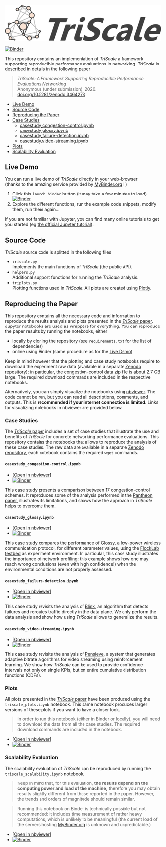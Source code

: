 ![TriScale_logo](triscale_logo.svg)

[![Binder](https://mybinder.org/badge_logo.svg)](https://mybinder.org/v2/gh/TriScale-Anon/triscale/master)

This repository contains an implementation of _TriScale_ a framework supporting reproducible performance evaluations in networking. _TriScale_ is described in details in the following paper
> _TriScale: A Framework Supporting Reproducible Performance Evaluations Networking_  
Anonymous (under submission), 2020.  
[doi.org/10.5281/zenodo.3464273](https://doi.org/10.5281/zenodo.3464273)

- [Live Demo](#Live-Demo)
- [Source Code](#Source-Code)
- [Reproducing the Paper](#Reproducing-the-Paper)
 - [Case Studies](#Case-Studies)
   - [casestudy_congestion-control.ipynb](#casestudy_congestion-control.ipynb)
   - [casestudy_glossy.ipynb](#casestudy_glossy.ipynb)
   - [casestudy_failure-detection.ipynb](#casestudy_failure-detection.ipynb)
   - [casestudy_video-streaming.ipynb](#casestudy_video-streaming.ipynb)
 - [Plots](#Plots)
 - [Scalability Evaluation](#Scalability-Evaluation)

## Live Demo
You can run a live demo of _TriScale_ directly in your web-browser  
(thanks to the amazing service provided by [MyBinder.org](https://mybinder.org/) ! )
1. Click this `launch binder` button (it may take a few minutes to load)  
 [![Binder](https://mybinder.org/badge_logo.svg)](https://mybinder.org/v2/gh/TriScale-Anon/triscale/master?filepath=triscale_demo.ipynb)  
3. Explore the different functions, run the example code snippets, modify them, run them again...

If you are not familiar with Jupyter, you can find many online tutorials to get you started (eg [the official Jupyter tutorial](https://jupyter-notebook.readthedocs.io/en/stable/notebook.html)).

## Source Code
_TriScale_ source code is splitted in the following files
- `triscale.py`  
Implements the main functions of _TriScale_ (the public API).
- `helpers.py`  
Additional support functions for running the _TriScale_ analysis.
- `triplots.py`  
Plotting functions used in _TriScale._ All plots are created using [Plotly](https://github.com/plotly/plotly.py).

## Reproducing the Paper

This repository contains all the necessary code and information to reproduce the results analysis and plots presented in the [_TriScale_ paper](https://doi.org/10.5281/zenodo.3464273).
Jupyter notebooks are used as wrappers for everything.
You can reproduce the paper results by running the notebooks, either
- locally by cloning the repository (see `requirements.txt` for the list of dependencies)
- online using Binder (same procedure as for the [Live Demo](#Live-Demo))

Keep in mind however that the plotting and case study notebooks require to download the experiment raw data (available in a separate [Zenodo repository](https://doi.org/10.5281/zenodo.3451417)); in particular, the congestion-control data zip file is about 2.7 GB large. The required download commands are included in the respective notebooks.

Alternatively, you can simply visualize the notebooks using [nbviewer](https://nbviewer.jupyter.org/). The code cannot be run, but you can read all descriptions, comments, and outputs. This is **recommended if your internet connection is limited**.
Links for visualizing notebooks in nbviewer are provided below.

### Case Studies

The [_TriScale_ paper](https://doi.org/10.5281/zenodo.3464273) includes a set of case studies that illustrate the use and benefits of _TriScale_ for concrete networking performance evaluations.
This repository contains the notebooks that allows to reproduce the analysis of these case studies. The raw data are available in a separate [Zenodo repository](https://doi.org/10.5281/zenodo.3451417), each notebook contains the required `wget` commands.

#### `casestudy_congestion-control.ipynb`

- [[Open in nbviewer](https://nbviewer.jupyter.org/github/TriScale-Anon/triscale/blob/master/casestudy_congestion-control.ipynb)]
- [![Binder](https://mybinder.org/badge_logo.svg)](https://mybinder.org/v2/gh/TriScale-Anon/triscale/master?filepath=casestudy_congestion-control.ipynb)

This case study presents a comparison between 17 congestion-control schemes. It reproduces some of the analysis performed in the [Pantheon paper](https://pantheon.stanford.edu/), illustrates its limitations, and shows how the approach in _TriScale_ helps to overcome them.

#### `casestudy_glossy.ipynb`

- [[Open in nbviewer](https://nbviewer.jupyter.org/github/TriScale-Anon/triscale/blob/master/casestudy_glossy.ipynb)]  
- [![Binder](https://mybinder.org/badge_logo.svg)](https://mybinder.org/v2/gh/TriScale-Anon/triscale/master?filepath=casestudy_glossy.ipynb)

This case study compares the performance of [Glossy](https://ieeexplore.ieee.org/document/5779066), a low-power wireless communication protocol, for different parameter values, using the [FlockLab testbed](http://flocklab.ethz.ch/) as experiment environment.
In particular, this case study illustrates the importance of network profiling: this example shows how one may reach wrong conclusions (even with high confidence!) when the environmental conditions are not properly assessed.

#### `casestudy_failure-detection.ipynb`

- [[Open in nbviewer](https://nbviewer.jupyter.org/github/TriScale-Anon/triscale/blob/master/casestudy_failure-detection.ipynb)]  
- [![Binder](https://mybinder.org/badge_logo.svg)](https://mybinder.org/v2/gh/TriScale-Anon/triscale/master?filepath=casestudy_failure-detection.ipynb)

This case study revisits the analysis of [Blink](https://www.usenix.org/conference/nsdi19/presentation/holterbach), an algorithm that detects failures and reroutes traffic directly in the data plane. We only perform the data analysis and show how using _TriScale_ allows to generalize the results.


#### `casestudy_video-streaming.ipynb`

- [[Open in nbviewer](https://nbviewer.jupyter.org/github/TriScale-Anon/triscale/blob/master/casestudy_video-streaming.ipynb)]  
- [![Binder](https://mybinder.org/badge_logo.svg)](https://mybinder.org/v2/gh/TriScale-Anon/triscale/master?filepath=casestudy_video-streaming.ipynb)

This case study revisits the analysis of [Pensieve](https://dl.acm.org/doi/10.1145/3098822.3098843), a system that generates adaptive bitrate algorithms for video streaming using reinforcement learning.
We show how _TriScale_ can be used to provide confidence intervals not only on single KPIs, but on entire cumulative distribution functions (CDFs).

### Plots

All plots presented in the [_TriScale_ paper](https://doi.org/10.5281/zenodo.3464273) have been produced using the `triscale_plots.ipynb` notebook. This same notebook produces larger versions of these plots if you want to have a closer look.

> In order to run this notebook (either in Binder or locally), you will need to download the data from all the case studies. The required download commands are included in the notebook.

- [[Open in nbviewer](https://nbviewer.jupyter.org/github/TriScale-Anon/triscale/blob/master/triscale_plots.ipynb)]  
- [![Binder](https://mybinder.org/badge_logo.svg)](https://mybinder.org/v2/gh/TriScale-Anon/triscale/master?filepath=triscale_plots.ipynb)

### Scalability Evaluation

The scalability evaluation of _TriScale_ can be reproduced by running the `triscale_scalability.ipynb` notebook.
> Keep in mind that, for this evaluation, **the results depend on the computing power and load of the machine,** therefore you may obtain results slightly different from those reported in the paper. However, the trends and orders of magnitude should remain similar.

> Running this notebook on Binder is technically possible but not recommended: it includes time measurement of rather heavy computations, which is unlikely to be meaningful (the current load of the servers hosting [MyBinder.org](https://mybinder.org/) is unknown and unpredictable.)

- [[Open in nbviewer](https://nbviewer.jupyter.org/github/TriScale-Anon/triscale/blob/master/triscale_scalability.ipynb)]  
- [![Binder](https://mybinder.org/badge_logo.svg)](https://mybinder.org/v2/gh/TriScale-Anon/triscale/master?filepath=triscale_scalability.ipynb)
